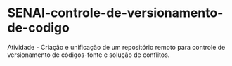 # SENAI-controle-de-versionamento-de-codigo
Atividade - Criação e unificação de um repositório remoto para controle de versionamento de códigos-fonte e solução de conflitos.


